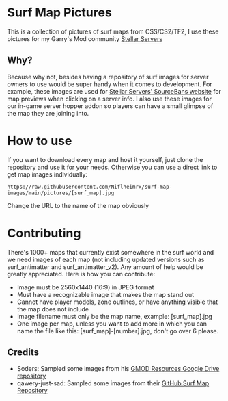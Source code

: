 # Surf Map Pictures
This is a collection of pictures of surf maps from CSS/CS2/TF2, I use these pictures for my Garry's Mod community [Stellar Servers](https://stellarservers.net)

## Why?
Because why not, besides having a repository of surf images for server owners to use would be super handy when it comes to development. For example, these images are used for [Stellar Servers' SourceBans website](https://sourcebans.stellarservers.net) for map previews when clicking on a server info. I also use these images for our in-game server hopper addon so players can have a small glimpse of the map they are joining into.

# How to use
If you want to download every map and host it yourself, just clone the repository and use it for your needs. Otherwise you can use a direct link to get map images individually:

`https://raw.githubusercontent.com/Niflheimrx/surf-map-images/main/pictures/[surf_map].jpg`

Change the URL to the name of the map obviously

# Contributing
There's 1000+ maps that currently exist somewhere in the surf world and we need images of each map (not including updated versions such as surf_antimatter and surf_antimatter_v2). Any amount of help would be greatly appreciated.
Here is how you can contribute:

- Image must be 2560x1440 (16:9) in JPEG format
- Must have a recognizable image that makes the map stand out
- Cannot have player models, zone outlines, or have anything visible that the map does not include
- Image filename must only be the map name, example: [surf_map].jpg
- One image per map, unless you want to add more in which you can name the file like this: [surf_map]-[number].jpg, don't go over 6 please.

## Credits
- Soders: Sampled some images from his [GMOD Resources Google Drive repository](https://github.com/Sod-ers/GMod-Resources)
- qawery-just-sad: Sampled some images from their [GitHub Surf Map Repository](https://github.com/qawery-just-sad/SurfMapPics)
